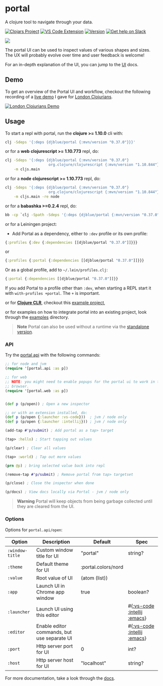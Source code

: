 # portal

A clojure tool to navigate through your data.

[![Clojars Project][clojars-badge]][clojars]
[![VS Code Extension][vscode-badge]][vscode]
[![Version][intellij-badge]][intellij]
[![Get help on Slack][clojurians-badge]][clojurians]

<a target="_blank" href="https://djblue.github.io/portal/">
<picture>
  <source media="(prefers-color-scheme: dark)" srcset="https://user-images.githubusercontent.com/1986211/196015562-238cf450-6467-451c-a985-04c7a9b49dba.png">
  <source media="(prefers-color-scheme: light)" srcset="https://user-images.githubusercontent.com/1986211/196015567-74ba9153-341a-4fd7-be47-2c26f0c88c2e.png">
  <img src="https://user-images.githubusercontent.com/1986211/196015562-238cf450-6467-451c-a985-04c7a9b49dba.png">
</picture>
</a>

The portal UI can be used to inspect values of various shapes and sizes. The UX
will probably evolve over time and user feedback is welcome!

For an in-depth explanation of the UI, you can jump to the [UI][ui-concepts]
docs.

## Demo

To get an overview of the Portal UI and workflow, checkout the following
recording of a [live demo][live-demo] I gave for [London
Clojurians][london-clojurians].

<a target="_blank" href="https://www.youtube.com/watch?v=Tj-iyDo3bq0">
<img src="https://img.youtube.com/vi/Tj-iyDo3bq0/hqdefault.jpg" alt="London Clojurians Demo" />
</a>

## Usage

To start a repl with portal, run the **clojure >= 1.10.0** cli with:

```bash
clj -Sdeps '{:deps {djblue/portal {:mvn/version "0.37.0"}}}'
```

or for a **web** **clojurescript >= 1.10.773** repl, do:

```bash
clj -Sdeps '{:deps {djblue/portal {:mvn/version "0.37.0"}
                    org.clojure/clojurescript {:mvn/version "1.10.844"}}}' \
    -m cljs.main
```

or for a **node** **clojurescript >= 1.10.773** repl, do:

```bash
clj -Sdeps '{:deps {djblue/portal {:mvn/version "0.37.0"}
                    org.clojure/clojurescript {:mvn/version "1.10.844"}}}' \
    -m cljs.main -re node
```

or for a **babashka >=0.2.4** repl, do:

```bash
bb -cp `clj -Spath -Sdeps '{:deps {djblue/portal {:mvn/version "0.37.0"}}}'`
```

or for a Leiningen project:

- Add Portal as a dependency, either to `:dev` profile or its own profile:

```clojure
{:profiles {:dev {:dependencies [[djblue/portal "0.37.0"]]}}}
```

or

```clojure
{:profiles {:portal {:dependencies [[djblue/portal "0.37.0"]]}}}
```

Or as a global profile, add to `~/.lein/profiles.clj`:

```clojure
{:portal {:dependencies [[djblue/portal "0.37.0"]]}}
```

If you add Portal to a profile other than `:dev`, when starting a REPL
start it with `with-profiles +portal`. The `+` is important.

or for [**Clojure CLR**][clojure-clr], checkout this [example project](./examples/clr),

or for examples on how to integrate portal into an existing project, look
through the [examples](./examples) directory.

> **Note**
> Portal can also be used without a runtime via the [standalone version](./doc/guides/standalone.md).

### API

Try the [portal api](./src/portal/api.cljc) with the following commands:

```clojure
;; for node and jvm
(require '[portal.api :as p])

;; for web
;; NOTE: you might need to enable popups for the portal ui to work in the
;; browser.
(require '[portal.web :as p])


(def p (p/open)) ; Open a new inspector

;; or with an extension installed, do:
(def p (p/open {:launcher :vs-code}))  ; jvm / node only
(def p (p/open {:launcher :intellij})) ; jvm / node only

(add-tap #'p/submit) ; Add portal as a tap> target

(tap> :hello) ; Start tapping out values

(p/clear) ; Clear all values

(tap> :world) ; Tap out more values

(prn @p) ; bring selected value back into repl

(remove-tap #'p/submit) ; Remove portal from tap> targetset

(p/close) ; Close the inspector when done

(p/docs) ; View docs locally via Portal - jvm / node only
```

> **Warning**
> Portal will keep objects from being garbage collected until they are cleared
> from the UI.

### Options

Options for `portal.api/open`:

| Option          | Description                                 | Default             | Spec                                                                        |
|-----------------|---------------------------------------------|---------------------|-----------------------------------------------------------------------------|
| `:window-title` | Custom window title for UI                  | "portal"            | string?                                                                     |
| `:theme`        | Default theme for UI                        | :portal.colors/nord |                                                                             |
| `:value`        | Root value of UI                            | (atom (list))       |                                                                             |
| `:app`          | Launch UI in Chrome app window              | true                | boolean?                                                                    |
| `:launcher`     | Launch UI using this editor                 |                     | #{[:vs-code][vs-code-docs] [:intellij][intellij-docs] [:emacs][emacs-docs]} |
| `:editor`       | Enable editor commands, but use separate UI |                     | #{[:vs-code][vs-code-docs] [:intellij][intellij-docs] [:emacs][emacs-docs]} |
| `:port`         | Http server port for UI                     | 0                   | int?                                                                        |
| `:host`         | Http server host for UI                     | "localhost"         | string?                                                                     |


For more documentation, take a look through the [docs][docs].

[clojars]: https://clojars.org/djblue/portal
[clojars-badge]: https://img.shields.io/clojars/v/djblue/portal?color=380036&style=flat-square
[vscode]: https://marketplace.visualstudio.com/items?itemName=djblue.portal
[vscode-badge]: https://vsmarketplacebadges.dev/version-short/djblue.portal.png?color=007ACC&label=vs-code&logo=vs&style=flat-square
[intellij]: https://plugins.jetbrains.com/plugin/18467-portal
[intellij-badge]: https://img.shields.io/jetbrains/plugin/v/18467?style=flat-square&label=intellij

[clojurians]: https://clojurians.slack.com/channels/portal
[clojurians-badge]: https://img.shields.io/badge/slack-clojurians%20%23portal-4A154B?color=63B132&style=flat-square

[live-demo]: https://www.youtube.com/watch?v=Tj-iyDo3bq0
[london-clojurians]: https://www.youtube.com/channel/UC-pYfofTyvVDMwM4ttfFGqw
[docs]: https://cljdoc.org/d/djblue/portal/0.37.0/doc/ui-concepts
[ui-concepts]: https://cljdoc.org/d/djblue/portal/0.37.0/doc/ui-concepts

[vs-code-docs]: ./doc/editors/vs-code.md
[intellij-docs]: ./doc/editors/intellij.md
[emacs-docs]: ./doc/editors/emacs.md#xwidget-webkit-embed

[clojure-clr]: https://github.com/clojure/clojure-clr
